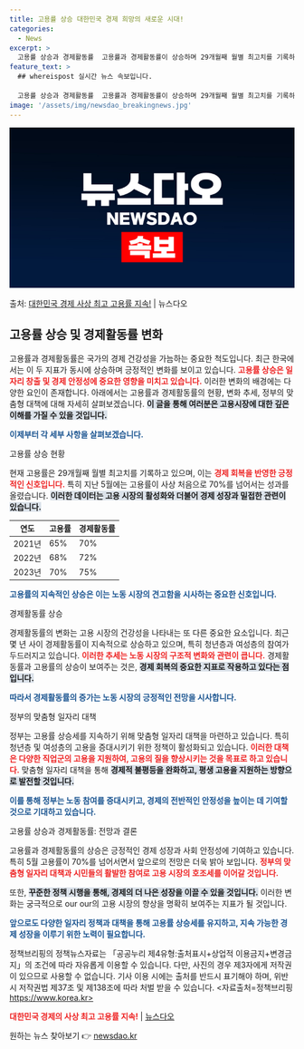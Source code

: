 ```yaml
---
title: 고용률 상승 대한민국 경제 희망의 새로운 시대!
categories:
  - News
excerpt: >
  고용률 상승과 경제활동률  고용률과 경제활동률이 상승하며 29개월째 월별 최고치를 기록하고 있습니다. 지난 …
feature_text: >
  ## whereispost 실시간 뉴스 속보입니다.

  고용률 상승과 경제활동률  고용률과 경제활동률이 상승하며 29개월째 월별 최고치를 기록하고 있습니다. 지난 …
image: '/assets/img/newsdao_breakingnews.jpg'
---
```


![뉴스다오 속보](/assets/img/newsdao_breakingnews.jpg)

<p>출처: <a href="https://newsdao.kr/4854" rel="dofollow">대한민국 경제 사상 최고 고용률 지속!</a> | 뉴스다오</p>

<h2 data-ke-size="size26">고용률 상승 및 경제활동률 변화</h2>

<p data-ke-size="size16"></p>

고용률과 경제활동률은 국가의 경제 건강성을 가늠하는 중요한 척도입니다. 최근 한국에서는 이 두 지표가 동시에 상승하며 긍정적인 변화를 보이고 있습니다. <b><span style="color: #ee2323;">고용률 상승은 일자리 창출 및 경제 안정성에 중요한 영향을 미치고 있습니다.</span></b> 이러한 변화의 배경에는 다양한 요인이 존재합니다. 아래에서는 고용률과 경제활동률의 현황, 변화 추세, 정부의 맞춤형 대책에 대해 자세히 살펴보겠습니다. <b><span style="background-color: #21538527;">이 글을 통해 여러분은 고용시장에 대한 깊은 이해를 가질 수 있을 것입니다.</span></b> 

<b><span style="color: #1a5490;">이제부터 각 세부 사항을 살펴보겠습니다.</span></b>

<p data-ke-size="size16"></p>

고용률 상승 현황

<p data-ke-size="size16"></p>

현재 고용률은 29개월째 월별 최고치를 기록하고 있으며, 이는 <b><span style="color: #ee2323;">경제 회복을 반영한 긍정적인 신호입니다.</span></b> 특히 지난 5월에는 고용률이 사상 처음으로 70%를 넘어서는 성과를 올렸습니다. <b><span style="background-color: #21538527;">이러한 데이터는 고용 시장의 활성화와 더불어 경제 성장과 밀접한 관련이 있습니다.</span></b>

| 연도      | 고용률 | 경제활동률 |
|-----------|---------|-------------|
| 2021년    | 65%     | 70%         |
| 2022년    | 68%     | 72%         |
| 2023년    | 70%     | 75%         |

<b><span style="color: #1a5490;">고용률의 지속적인 상승은 이는 노동 시장의 견고함을 시사하는 중요한 신호입니다.</span></b>

<p data-ke-size="size16"></p>

경제활동률 상승

<p data-ke-size="size16"></p>

경제활동률의 변화는 고용 시장의 건강성을 나타내는 또 다른 중요한 요소입니다. 최근 몇 년 사이 경제활동률이 지속적으로 상승하고 있으며, 특히 청년층과 여성층의 참여가 두드러지고 있습니다. <b><span style="color: #ee2323;">이러한 추세는 노동 시장의 구조적 변화와 관련이 큽니다.</span></b> 경제활동률과 고용률의 상승이 보여주는 것은, <b><span style="background-color: #21538527;">경제 회복의 중요한 지표로 작용하고 있다는 점입니다.</span></b>

<b><span style="color: #1a5490;">따라서 경제활동률의 증가는 노동 시장의 긍정적인 전망을 시사합니다.</span></b>

<p data-ke-size="size16"></p>

정부의 맞춤형 일자리 대책

<p data-ke-size="size16"></p>

정부는 고용률 상승세를 지속하기 위해 맞춤형 일자리 대책을 마련하고 있습니다. 특히 청년층 및 여성층의 고용을 증대시키기 위한 정책이 활성화되고 있습니다. <b><span style="color: #ee2323;">이러한 대책은 다양한 직업군의 고용을 지원하여, 고용의 질을 향상시키는 것을 목표로 하고 있습니다.</span></b> 맞춤형 일자리 대책을 통해 <b><span style="background-color: #21538527;">경제적 불평등을 완화하고, 평생 고용을 지원하는 방향으로 발전할 것입니다.</span></b> 

<b><span style="color: #1a5490;">이를 통해 정부는 노동 참여를 증대시키고, 경제의 전반적인 안정성을 높이는 데 기여할 것으로 기대하고 있습니다.</span></b> 

<p data-ke-size="size16"></p>

고용률 상승과 경제활동률: 전망과 결론

<p data-ke-size="size16"></p>

고용률과 경제활동률의 상승은 긍정적인 경제 성장과 사회 안정성에 기여하고 있습니다. 특히 5월 고용률이 70%를 넘어서면서 앞으로의 전망은 더욱 밝아 보입니다. <b><span style="color: #ee2323;">정부의 맞춤형 일자리 대책과 시민들의 활발한 참여로 고용 시장의 호조세를 이어갈 것입니다.</span></b> 

또한, <b><span style="background-color: #21538527;">꾸준한 정책 시행을 통해, 경제의 더 나은 성장을 이끌 수 있을 것입니다.</span></b> 이러한 변화는 궁극적으로 our our의 고용 시장의 향상을 명확히 보여주는 지표가 될 것입니다.

<b><span style="color: #1a5490;">앞으로도 다양한 일자리 정책과 대책을 통해 고용률 상승세를 유지하고, 지속 가능한 경제 성장을 이루기 위한 노력이 필요합니다.</span></b>

<p data-ke-size="size16"></p>

정책브리핑의 정책뉴스자료는 「공공누리 제4유형:출처표시+상업적 이용금지+변경금지」의 조건에 따라 자유롭게 이용할 수 있습니다. 다만, 사진의 경우 제3자에게 저작권이 있으므로 사용할 수 없습니다. 기사 이용 시에는 출처를 반드시 표기해야 하며, 위반 시 저작권법 제37조 및 제138조에 따라 처벌 받을 수 있습니다. <자료출처=정책브리핑 https://www.korea.kr>

<b><span style="color: #ee2323;">대한민국 경제의 사상 최고 고용률 지속!</span></b> | <a href="https://newsdao.kr/4854" target="_blank">뉴스다오</a> 

원하는 뉴스 찾아보기 👉 <a href="https://newsdao.kr" rel="dofollow">newsdao.kr</a>


